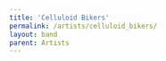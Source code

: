 ```yaml
---
title: 'Celluloid Bikers'
permalink: /artists/celluloid_bikers/
layout: band
parent: Artists
---
```

